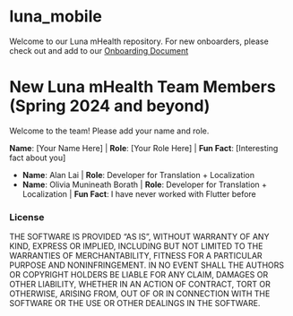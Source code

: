 # luna_mobile

Welcome to our Luna mHealth repository.
For new onboarders, please check out and add to our [Onboarding Document](https://docs.google.com/document/d/1QCq0Zyi3qi2nkaMmSxh-R5hc02W5n2M66UqNIxYlZFc/edit?usp=sharing)

# New Luna mHealth Team Members (Spring 2024 and beyond)

Welcome to the team! Please add your name and role.

 **Name**: [Your Name Here] | **Role**: [Your Role Here] | **Fun Fact**: [Interesting fact about you]
- **Name**: Alan Lai | **Role**: Developer for Translation + Localization
- **Name**: Olivia Munineath Borath | **Role**: Developer for Translation + Localization | **Fun Fact**: I have never worked with Flutter before

### License
THE SOFTWARE IS PROVIDED “AS IS”, WITHOUT WARRANTY OF ANY KIND, EXPRESS OR IMPLIED, INCLUDING BUT NOT LIMITED TO THE WARRANTIES OF MERCHANTABILITY, FITNESS FOR A PARTICULAR PURPOSE AND NONINFRINGEMENT. IN NO EVENT SHALL THE AUTHORS OR COPYRIGHT HOLDERS BE LIABLE FOR ANY CLAIM, DAMAGES OR OTHER LIABILITY, WHETHER IN AN ACTION OF CONTRACT, TORT OR OTHERWISE, ARISING FROM, OUT OF OR IN CONNECTION WITH THE SOFTWARE OR THE USE OR OTHER DEALINGS IN THE SOFTWARE.
